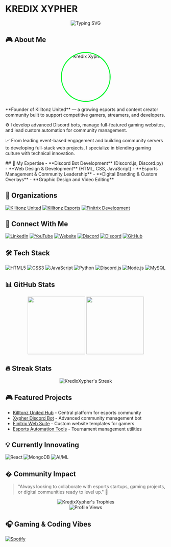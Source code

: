 
# KREDIX XYPHER

<div align="center">
  <img src="https://readme-typing-svg.demolab.com?font=Fira+Code&weight=600&size=24&duration=3000&pause=1000&color=00F72D&background=0D111700&center=true&vCenter=true&width=435&lines=Esports+Entrepreneur;Discord+Bot+Developer;Community+Architect;Tech+Innovator" alt="Typing SVG" />
</div>

## 🎮 About Me
<div align="center">
  <img src="[https://avatars.githubusercontent.com/u/149850038?v=4](https://avatars.githubusercontent.com/u/201330707?v=4&size=64)" width="150" style="border-radius: 50%; border: 3px solid #00F72D; margin-bottom: 15px;" alt="Kredix Xypher"/>
</div>
**Founder of Killtonz United** — a growing esports and content creator community built to support competitive gamers, streamers, and developers.

⚙️ I develop advanced Discord bots, manage full-featured gaming websites, and lead custom automation for community management.

📈 From leading event-based engagement and building community servers to developing full-stack web projects, I specialize in blending gaming culture with technical innovation.

</div>
## 🔧 My Expertise
- **Discord Bot Development** (Discord.js, Discord.py)
- **Web Design & Development** (HTML, CSS, JavaScript)
- **Esports Management & Community Leadership**
- **Digital Branding & Custom Overlays**
- **Graphic Design and Video Editing**

## 🚀 Organizations
[![Killtonz United](https://img.shields.io/badge/Killtonz_United-000000?style=for-the-badge&logo=github&logoColor=white)](https://github.com/Killtonz-United)
[![Killtonz Esports](https://img.shields.io/badge/Killtonz_Esports-EA3223?style=for-the-badge&logo=riot-games&logoColor=white)](https://github.com/Killtonz-Esports)
[![Finitrix Development](https://img.shields.io/badge/Finitrix_Development-4285F4?style=for-the-badge&logo=google-chrome&logoColor=white)](https://github.com/Finitrix-Development)

## 🔗 Connect With Me
[![LinkedIn](https://img.shields.io/badge/LinkedIn-0077B5?style=for-the-badge&logo=linkedin&logoColor=white)](https://www.linkedin.com/in/kredix-xypher/)
[![YouTube](https://img.shields.io/badge/YouTube-FF0000?style=for-the-badge&logo=youtube&logoColor=white)](https://www.youtube.com/@Kredix_144hz)
[![Website](https://img.shields.io/badge/Website-FF7139?style=for-the-badge&logo=google-chrome&logoColor=white)](https://kredix.xyz/)
[![Discord](https://img.shields.io/badge/Discord_Server-5865F2?style=for-the-badge&logo=discord&logoColor=white)](https://discord.gg/YOUR_INVITE_LINK)
[![Discord](https://img.shields.io/badge/Discord_ID-000000?style=for-the-badge&logo=discord&logoColor=white)](https://discord.com/users/YOUR_DISCORD_ID)
[![GitHub](https://img.shields.io/badge/GitHub-100000?style=for-the-badge&logo=github&logoColor=white)](https://github.com/kredix-xypher)

## 🛠️ Tech Stack
![HTML5](https://img.shields.io/badge/HTML5-E34F26?style=for-the-badge&logo=html5&logoColor=white)
![CSS3](https://img.shields.io/badge/CSS3-1572B6?style=for-the-badge&logo=css3&logoColor=white)
![JavaScript](https://img.shields.io/badge/JavaScript-F7DF1E?style=for-the-badge&logo=javascript&logoColor=black)
![Python](https://img.shields.io/badge/Python-3776AB?style=for-the-badge&logo=python&logoColor=white)
![Discord.js](https://img.shields.io/badge/Discord.js-5865F2?style=for-the-badge&logo=discord&logoColor=white)
![Node.js](https://img.shields.io/badge/Node.js-339933?style=for-the-badge&logo=nodedotjs&logoColor=white)
![MySQL](https://img.shields.io/badge/MySQL-4479A1?style=for-the-badge&logo=mysql&logoColor=white)

## 📊 GitHub Stats
<div align="center">
  <img height="180em" src="https://github-readme-stats.vercel.app/api?username=kredix-xypher&show_icons=true&theme=vision-friendly-dark&include_all_commits=true&count_private=true"/>
  <img height="180em" src="https://github-readme-stats.vercel.app/api/top-langs/?username=kredix-xypher&layout=compact&langs_count=8&theme=vision-friendly-dark"/>
</div>

## 🔥 Streak Stats
<div align="center">
  <img src="https://github-readme-streak-stats.herokuapp.com/?user=kredix-xypher&theme=vision-friendly-dark" alt="KredixXypher's Streak"/>
</div>

## 🎮 Featured Projects
- [Killtonz United Hub](https://github.com/kredix-xypher/killtonz-hub) - Central platform for esports community
- [Xypher Discord Bot](https://github.com/kredix-xypher/xypher-bot) - Advanced community management bot
- [Finitrix Web Suite](https://github.com/kredix-xypher/finitrix-web) - Custom website templates for gamers
- [Esports Automation Tools](https://github.com/kredix-xypher/esports-automation) - Tournament management utilities

## 💡 Currently Innovating
![React](https://img.shields.io/badge/React-20232A?style=for-the-badge&logo=react&logoColor=61DAFB)
![MongoDB](https://img.shields.io/badge/MongoDB-4EA94B?style=for-the-badge&logo=mongodb&logoColor=white)
![AI/ML](https://img.shields.io/badge/AI/ML-FF6F00?style=for-the-badge&logo=tensorflow&logoColor=white)

## � Community Impact
> "Always looking to collaborate with esports startups, gaming projects, or digital communities ready to level up." 🚀

<div align="center">
  <img src="https://github-profile-trophy.vercel.app/?username=kredix-xypher&theme=onedark&row=1&column=6" alt="KredixXypher's Trophies" />
  <br>
  <img src="https://komarev.com/ghpvc/?username=kredix-xypher&label=PROFILE+VIEWS&style=for-the-badge&color=blueviolet" alt="Profile Views" />
</div>

## 🎧 Gaming & Coding Vibes
[![Spotify](https://novatorem-git-master.vercel.app/api/spotify)](https://open.spotify.com/user/YOUR_SPOTIFY_ID)
```

